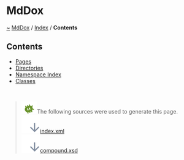 <a id="mddox"></a>
<h1>MdDox</h1>
<a href="https://github.com/CharlesCarley/MdDox">~</a>
<a href="indexpage.md#mddox">MdDox</a>
<span class="inline-text">/</span>
<a href="index.md#index">Index</a>
<span class="inline-text">/</span>
<span class="bold-text"><b>Contents</b></span>
<a id="contents"></a>
<h2>Contents</h2>
<ul>
<li><a href="page_index.md#pages">Pages</a>
</li>
<li><a href="directory_index.md#directories">Directories</a>
</li>
<li><a href="namespace_index.md#namespace-index">Namespace Index</a>
</li>
<li><a href="class_index.md#classes">Classes</a>
</li>
</ul>
<br/>
<blockquote>
<img src="../images/debug.svg"/><span class="inline-text">The following sources were used to generate this page.</span>
<br/>
<span class="icon-list-item"><a href="../xml/index.xml#L1" class="icon-list-item"><img src="../images/lookInside.svg" class="icon-list-item"/><span class="icon-list-item">index.xml</span>
</a>
</span>
<br/>
<span class="icon-list-item"><a href="../xml/compound.xsd#L1" class="icon-list-item"><img src="../images/lookInside.svg" class="icon-list-item"/><span class="icon-list-item">compound.xsd</span>
</a>
</span>
</blockquote>
</div>
</div>
</body>
</html>
